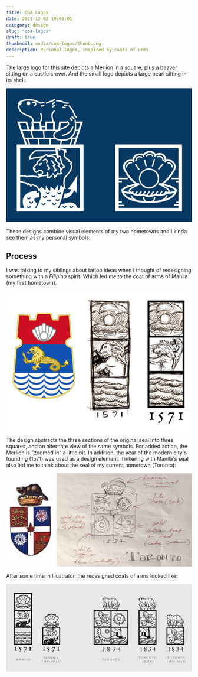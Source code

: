 ```yaml
---
title: COA Logos
date: 2021-12-02 19:00:01
category: design
slug: "coa-logos"
draft: true
thumbnail: media/coa-logos/thumb.png
description: Personal logos, inspired by coats of arms
---
```


The large logo for this site depicts a Merlion in a square, plus a beaver sitting on a castle crown. And the small logo depicts a large pearl sitting in its shell:

![large seal](./coa-logos.png)

These designs combine visual elements of my two hometowns and I kinda see them as my personal symbols.

## Process

I was talking to my siblings about tattoo ideas when I thought of redesigning something with a _Filipino_ spirit. Which led me to the coat of arms of Manila (my first hometown).

![Manila COA + sketches](./coa-redesign-manila-sketches.jpg)

The design abstracts the three sections of the original seal into three squares, and an alternate view of the same symbols. For added action, the Merlion is "zoomed in" a little bit. In addition, the year of the modern city's founding (1571) was used as a design element. Tinkering with Manila's seal also led me to think about the seal of my current hometown (Toronto):

![Toronto COA + sketches](./coa-redesign-toronto-sketches.jpg)

After some time in Illustrator, the redesigned coats of arms looked like:

![full series of Manila and TO pics](./coa-redesign-final-series.png)
